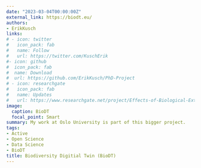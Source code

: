 ```yaml
---
date: "2023-03-04T00:00:00Z"
external_link: https://biodt.eu/
authors:
- ErikKusch
links: 
# - icon: twitter
#   icon_pack: fab
#   name: Follow
#   url: https://twitter.com/KuschErik
#- icon: github
#  icon_pack: fab
#  name: Download
#  url: https://github.com/ErikKusch/PhD-Project
# - icon: researchgate
#   icon_pack: fab
#   name: Updates
#   url: https://www.researchgate.net/project/Effects-of-Biological-Extinctions-across-Scales
image:
  caption: BioDT
  focal_point: Smart
summary: My work at Oslo University is part of this bigger project.
tags:
- Active
- Open Science
- Data Science
- BioDT
title: Biodiversity Digitial Twin (BioDT)
---
```

